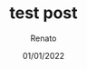 ---
title: 'test post'
date: '01/01/2022'
author: 'Renato'
excerpt: 'resume'
cover_image: '/images/203536.png'
categories: []
code_theme: null
---